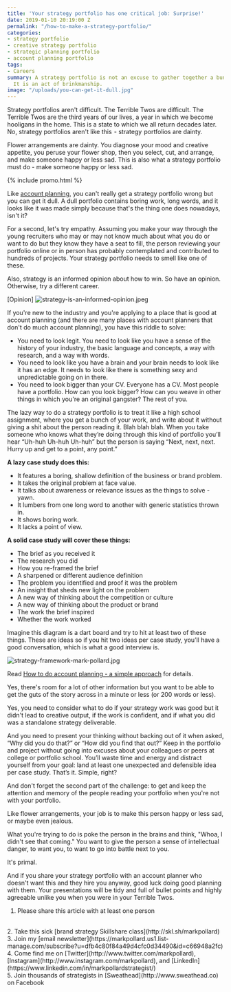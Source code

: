 ```yaml
---
title: 'Your strategy portfolio has one critical job: Surprise!'
date: 2019-01-10 20:19:00 Z
permalink: "/how-to-make-a-strategy-portfolio/"
categories:
- strategy portfolio
- creative strategy portfolio
- strategic planning portfolio
- account planning portfolio
tags:
- Careers
summary: A strategy portfolio is not an excuse to gather together a bunch of stuff.
  It is an act of brinkmanship.
image: "/uploads/you-can-get-it-dull.jpg"
---
```


Strategy portfolios aren't difficult. The Terrible Twos are difficult. The Terrible Twos are the third years of our lives, a year in which we become hooligans in the home. This is a state to which we all return decades later. No, strategy portfolios aren't like this  - strategy  portfolios are dainty.
 
Flower arrangements are dainty. You diagnose your mood and creative appetite, you peruse your flower shop, then you select, cut, and arrange, and make someone happy or less sad. This is also what a strategy portfolio must do - make someone happy or less sad.
 
{% include promo.html %}

Like [account planning](https://www.markpollard.net/how-to-do-account-planning-a-simple-approach/), you can't really get a strategy portfolio wrong but you can get it dull. A dull portfolio contains boring work, long words, and it looks like it was made simply because that's the thing one does nowadays, isn't it?
 
For a second, let's try empathy. Assuming you make your way through the young recruiters who may or may not know much about what you do or want to do but they know they have a seat to fill, the person reviewing your portfolio online or in person has probably contemplated and contributed to hundreds of projects. Your strategy portfolio needs to smell like one of these. 
 
Also, strategy is an informed opinion about how to win. So have an opinion. Otherwise, try a different career.

[Opinion]
![strategy-is-an-informed-opinion.jpeg](/uploads/strategy-is-an-informed-opinion.jpeg)

If you're new to the industry and you're applying to a place that is good at account planning (and there are many places with account planners that don't do much account planning), you have this riddle to solve:
* You need to look legit. You need to look like you have a sense of the history of your industry, the basic language and concepts, a way with research, and a way with words.
* You need to look like you have a brain and your brain needs to look like it has an edge. It needs to look like there is something sexy and unpredictable going on in there.
* You need to look bigger than your CV. Everyone has a CV. Most people have a portfolio. How can you look bigger? How can you weave in other things in which you're an original gangster? The rest of you.
 
The lazy way to do a strategy portfolio is to treat it like a high school assignment, where you get a bunch of your work, and write about it without giving a shit about the person reading it. Blah blah blah. When you take someone who knows what they’re doing through this kind of portfolio you’ll hear “Uh-huh Uh-huh Uh-huh” but the person is saying “Next, next, next. Hurry up and get to a point, any point.”
 
**A lazy case study does this:**
* It features a boring, shallow definition of the business or brand problem.
* It takes the original problem at face value.
* It talks about awareness or relevance issues as the things to solve - yawn.
* It lumbers from one long word to another with generic statistics thrown in.
* It shows boring work.
* It lacks a point of view.
 
**A solid case study will cover these things:**
* The brief as you received it
* The research you did
* How you re-framed the brief
* A sharpened or different audience definition
* The problem you identified and proof it was the problem
* An insight that sheds new light on the problem
* A new way of thinking about the competition or culture
* A new way of thinking about the product or brand
* The work the brief inspired
* Whether the work worked
 
Imagine this diagram is a dart board and try to hit at least two of these things. These are ideas so if you hit two ideas per case study, you’ll have a good conversation, which is what a good interview is.
 
![strategy-framework-mark-pollard.jpg](/uploads/strategy-framework-mark-pollard.jpg)
 
Read [How to do account planning - a simple approach](https://www.markpollard.net/how-to-do-account-planning-a-simple-approach/) for details.
 
Yes, there's room for a lot of other information but you want to be able to get the guts of the story across in a minute or less (or 200 words or less).
 
Yes, you need to consider what to do if your strategy work was good but it didn't lead to creative output, if the work is confident, and if what you did was a standalone strategy deliverable.
 
And you need to present your thinking without backing out of it when asked, “Why did you do that?” or “How did you find that out?” Keep in the portfolio and project without going into excuses about your colleagues or peers at college or portfolio school. You’ll waste time and energy and distract yourself from your goal: land at least one unexpected and defensible idea per case study. That’s it. Simple, right?
 
And don't forget the second part of the challenge: to get and keep the attention and memory of the people reading your portfolio when you're not with your portfolio. 
 
Like flower arrangements, your job is to make this person happy or less sad, or maybe even jealous.
 
What you're trying to do is poke the person in the brains and think, "Whoa, I didn't see that coming." You want to give the person a sense of intellectual danger, to want you, to want to go into battle next to you.

It's primal.
 
And if you share your strategy portfolio with an account planner who doesn't want this and they hire you anyway, good luck doing good planning with them. Your presentations will be tidy and full of bullet points and highly agreeable unlike you when you were in your Terrible Twos.


1. Please share this article with at least one person
</br>
2. Take this sick [brand strategy Skillshare class](http://skl.sh/markpollard)
</br>
3. Join my [email newsletter](https://markpollard.us1.list-manage.com/subscribe?u=dfb4c80f84a49d4cfc0d34490&id=c66948a2fc)
</br>
4. Come find me on [Twitter](http://www.twitter.com/markpollard), [Instagram](http://www.instagram.com/markpollard), and [LinkedIn](https://www.linkedin.com/in/markpollardstrategist/)
</br>
5. Join thousands of strategists in [Sweathead](http://www.sweathead.co) on Facebook